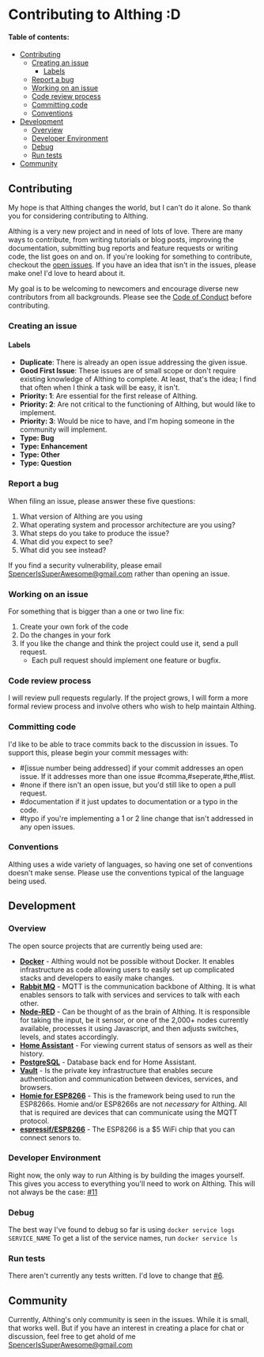 # Contributing to Althing :D
#### Table of contents:
- [Contributing](#contributing)
    - [Creating an issue](#creating-an-issue)
        - [Labels](#labels)
    - [Report a bug](#report-a-bug)
    - [Working on an issue](#working-on-an-issue)
    - [Code review process](#code-review-process)
    - [Committing code](#committing-code)
    - [Conventions](#conventions)
- [Development](#development)
    - [Overview](#overview)
    - [Developer Environment](#developer-environment)
    - [Debug](#debug)
    - [Run tests](#run-tests)
- [Community](#community)

## Contributing
My hope is that Althing changes the world, but I can't do it alone. So thank you for considering contributing to Althing. 

Althing is a very new project and in need of lots of love. There are many ways to contribute, from writing tutorials or blog posts, improving the documentation, submitting bug reports and feature requests or writing code, the list goes on and on. If you're looking for something to contribute, checkout the [open issues](https://github.com/SciFiFarms/althing/issues). If you have an idea that isn't in the issues, please make one! I'd love to heard about it. 

My goal is to be welcoming to newcomers and encourage diverse new contributors from all backgrounds. Please see the [Code of Conduct](CODE_OF_CONDUCT.md) before contributing.

### Creating an issue

#### Labels
- **Duplicate**: There is already an open issue addressing the given issue. 
- **Good First Issue**: These issues are of small scope or don't require existing knowledge of Althing to complete. At least, that's the idea; I find that often when I think a task will be easy, it isn't. 
- **Priority: 1**: Are essential for the first release of Althing.
- **Priority: 2**: Are not critical to the functioning of Althing, but would like to implement.
- **Priority: 3**: Would be nice to have, and I'm hoping someone in the community will implement. 
- **Type: Bug**
- **Type: Enhancement**
- **Type: Other**
- **Type: Question**

### Report a bug
When filing an issue, please answer these five questions:
1. What version of Althing are you using 
2. What operating system and processor architecture are you using?
3. What steps do you take to produce the issue?
4. What did you expect to see?
5. What did you see instead?

If you find a security vulnerability, please email SpencerIsSuperAwesome@gmail.com rather than opening an issue. 

### Working on an issue
For something that is bigger than a one or two line fix:
1. Create your own fork of the code
2. Do the changes in your fork
3. If you like the change and think the project could use it, send a pull request.
    - Each pull request should implement one feature or bugfix.

### Code review process
I will review pull requests regularly. If the project grows, I will form a more formal review process and involve others who wish to help maintain Althing. 

### Committing code
I'd like to be able to trace commits back to the discussion in issues. 
To support this, please begin your commit messages with:
- #[issue number being addressed] if your commit addresses an open issue. If it addresses more than one issue #comma,#seperate,#the,#list.
- #none if there isn't an open issue, but you'd still like to open a pull request. 
- #documentation if it just updates to documentation or a typo in the code. 
- #typo if you're implementing a 1 or 2 line change that isn't addressed in any open issues.

### Conventions
 Althing uses a wide variety of languages, so having one set of conventions doesn't make sense. Please use the conventions typical of the language being used. 

## Development
### Overview 
The open source projects that are currently being used are:
- **[Docker](https://www.docker.com/)** - Althing would not be possible without Docker. It enables infrastructure as code allowing users to easily set up complicated stacks and developers to easily make changes. 
- **[Rabbit MQ](https://www.rabbitmq.com/)** - MQTT is the communication backbone of Althing. It is what enables sensors to talk with services and services to talk with each other. 
- **[Node-RED](https://nodered.org/)** - Can be thought of as the brain of Althing. It is responsible for taking the input, be it sensor, or one of the 2,000+ nodes currently available, processes it using Javascript, and then adjusts switches, levels, and states accordingly.
- **[Home Assistant](https://www.home-assistant.io/)** - For viewing current status of sensors as well as their history. 
- **[PostgreSQL](https://www.home-assistant.io/)** - Database back end for Home Assistant.
- **[Vault](https://www.vaultproject.io/)** - Is the private key infrastructure that enables secure authentication and communication between devices, services, and browsers.
- **[Homie for ESP8266](https://github.com/marvinroger/homie-esp8266)** - This is the framework being used to run the ESP8266s. Homie and/or ESP8266s are not *necessary* for Althing. All that is required are devices that can communicate using the MQTT protocol. 
- **[espressif/ESP8266](https://espressif.com)** - The ESP8266 is a $5 WiFi chip that you can connect senors to.

### Developer Environment 
Right now, the only way to run Althing is by building the images yourself. This gives you access to everything you'll need to work on Althing. This will not always be the case: [#11](https://github.com/SciFiFarms/althing/issues/11)

### Debug
The best way I've found to debug so far is using `docker service logs SERVICE_NAME`
To get a list of the service names, run `docker service ls`

### Run tests
There aren't currently any tests written. I'd love to change that [#6](https://github.com/SciFiFarms/althing/issues/6). 

## Community
Currently, Althing's only community is seen in the issues. While it is small, that works well. But if you have an interest in creating a place for chat or discussion, feel free to get ahold of me SpencerIsSuperAwesome@gmail.com